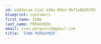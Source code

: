 ```yaml
---
id: edd3ecaa-11e2-436a-86bd-0bf1e8b85785
blueprint: customers
first_name: IVAN
last_name: PERGOVNIK
email: ivan.pergovnik@gmail.com
title: 'IVAN PERGOVNIK'
---
```

